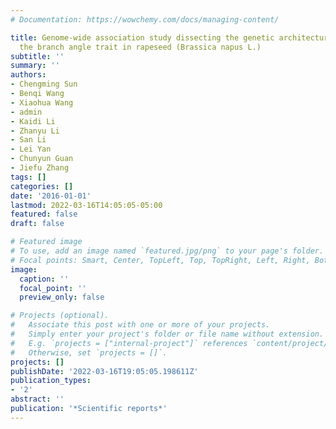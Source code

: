 ```yaml
---
# Documentation: https://wowchemy.com/docs/managing-content/

title: Genome-wide association study dissecting the genetic architecture underlying
  the branch angle trait in rapeseed (Brassica napus L.)
subtitle: ''
summary: ''
authors:
- Chengming Sun
- Benqi Wang
- Xiaohua Wang
- admin
- Kaidi Li
- Zhanyu Li
- San Li
- Lei Yan
- Chunyun Guan
- Jiefu Zhang
tags: []
categories: []
date: '2016-01-01'
lastmod: 2022-03-16T14:05:05-05:00
featured: false
draft: false

# Featured image
# To use, add an image named `featured.jpg/png` to your page's folder.
# Focal points: Smart, Center, TopLeft, Top, TopRight, Left, Right, BottomLeft, Bottom, BottomRight.
image:
  caption: ''
  focal_point: ''
  preview_only: false

# Projects (optional).
#   Associate this post with one or more of your projects.
#   Simply enter your project's folder or file name without extension.
#   E.g. `projects = ["internal-project"]` references `content/project/deep-learning/index.md`.
#   Otherwise, set `projects = []`.
projects: []
publishDate: '2022-03-16T19:05:05.198611Z'
publication_types:
- '2'
abstract: ''
publication: '*Scientific reports*'
---
```

